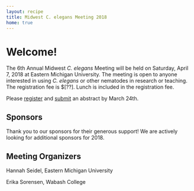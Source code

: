 ```yaml
---
layout: recipe
title: Midwest C. elegans Meeting 2018
home: true
---
```


# Welcome!

The 6th Annual Midwest <em>C. elegans</em> Meeting will be held on Saturday, April 7, 2018 at Eastern Michigan University. The meeting is open to anyone interested in using <em>C. elegans</em> or other nematodes in research or teaching. The registration fee is $[??]. Lunch is included in the registration fee.

Please [register]() and [submit]() an abstract by March 24th.

## Sponsors

Thank you to our sponsors for their generous support! We are actively looking for additional sponsors for 2018.

## Meeting Organizers

Hannah Seidel, Eastern Michigan University

Erika Sorensen, Wabash College